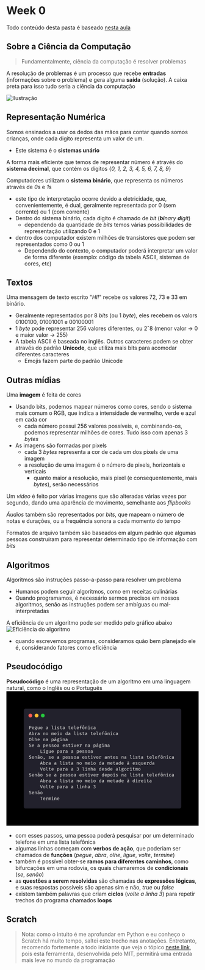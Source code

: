 # Week 0

Todo conteúdo desta pasta é baseado [nesta aula](https://cs50.harvard.edu/x/2021/weeks/0/)

## Sobre a Ciência da Computação

> Fundamentalmente, ciência da computação é resolver problemas

A resolução de problemas é um processo que recebe __entradas__ (informações sobre o problema) e gera alguma __saída__ (solução). A caixa preta para isso tudo seria a ciência da computação

![Ilustração](https://cs50.harvard.edu/x/2021/notes/0/input_output.png)

## Representação Numérica
Somos ensinados a usar os dedos das mãos para contar quando somos crianças, onde cada digito representa um valor de um.
- Este sistema é o __sistemas unário__

A forma mais eficiente que temos de representar número é através do __sistema decimal__, que contém os dígitos {_0, 1, 2, 3, 4, 5, 6, 7, 8, 9_}

Computadores utilizam o __sistema binário__, que representa os números através de *0*s e *1*s
  - este tipo de interpretação ocorre devido a eletricidade, que, convenientemente, é dual, geralmente representada por 0 (sem corrente) ou 1 (com corrente)
  - Dentro do sistema binário, cada digito é chamado de _bit_ (_**bi**nary **d**igit_)
    - dependendo da quantidade de _bits_ temos várias possibilidades de representação utilizando 0 e 1
  - dentro dos computador existem milhões de transistores que podem ser representados como 0 ou 1
    - Dependendo do contexto, o computador poderá interpretar um valor de forma diferente (exemplo: código da tabela ASCII, sistemas de cores, etc)

## Textos

Uma mensagem de texto escrito "_HI!_" recebe os valores 72, 73 e 33 em binário.
- Geralmente representados por 8 _bits_ (ou 1 _byte_), eles recebem os valors 0100100, 01001001 e 00100001
- 1 _byte_ pode representar 256 valores diferentes, ou 2ˆ8 (menor valor -> 0 e maior valor -> 255)
- A tabela ASCII é baseada no inglês. Outros caracteres podem se obter através do padrão __Unicode__, que utiliza mais bits para acomodar diferentes caracteres
    - Emojis fazem parte do padrão Unicode

## Outras mídias
Uma __imagem__ é feita de cores
- Usando bits, podemos mapear números como cores, sendo o sistema mais comum o RGB, que indica a intensidade de vermelho, verde e azul em cada cor
  - cada número possui 256 valores possíveis, e, combinando-os, podemos representar milhões de cores. Tudo isso com apenas 3 _bytes_
- As imagens são formadas por pixels
  - cada 3 _bytes_ representa a cor de cada um dos pixels de uma imagem
  - a resolução de uma imagem é o número de pixels, horizontais e verticais
    - quanto maior a resolução, mais pixel (e consequentemente, mais _bytes_), serão necessários

Um _vídeo_ é feito por várias imagens que são alteradas várias vezes por segundo, dando uma aparência de movimento, semelhante aos _flipbooks_

_Áudios_ também são representados por _bits_, que mapeam o número de notas e durações, ou a frequência sonora a cada momento do tempo

Formatos de arquivo também são baseados em algum padrão que algumas pessoas construíram para representar determinado tipo de informação com _bits_

## Algoritmos
Algoritmos são instruções passo-a-passo para resolver um problema
- Humanos podem seguir algoritmos, como em receitas culinárias
- Quando programamos, é necessário sermos precisos em nossos algoritmos, senão as instruções podem ser ambíguas ou mal-interpretadas

A eficiência de um algoritmo pode ser medido pelo gráfico abaixo
![Eficiência do algoritmo](https://cs50.harvard.edu/x/2021/notes/0/running_time.png)

- quando escrevemos programas, consideramos quão bem planejado ele é, considerando fatores como eficiência

## Pseudocódigo

__Pseudocódigo__ é uma representação de um algoritmo em uma linguagem natural, como o Inglês ou o Português
![Exemplo de pseudocódigo](img/pseud_ex.png)

  - com esses passos, uma pessoa poderá pesquisar por um determinado telefone em uma lista telefônica
  - algumas linhas começam com __verbos de ação__, que poderiam ser chamados de __funções__ (_pegue_, _abra_, _olhe_, _ligue_, _volte_, _termine_)
  - também é possível obter-se __ramos para diferentes caminhos__, como bifurcações em uma rodovia, os quais chamaremos de __condicionais__ (_se_, _senão_)
  - as __questões a serem resolvidas__ são chamadas de __expressões lógicas__, e suas respostas possíveis são apenas sim e não, _true_ ou _false_
  - existem também palavras que criam __ciclos__ (_volte a linha 3_) para repetir trechos do programa chamados **__loops__**

## Scratch
> Nota: como o intuito é me aprofundar em Python e eu conheço o Scratch há muito tempo, saltei este trecho nas anotações. Entretanto, recomendo fortemente a todo iniciante que veja o tópico [neste link](https://cs50.harvard.edu/x/2021/notes/0/#scratch), pois esta ferramenta, desenvolvida pelo MIT, permitirá uma entrada mais leve no mundo da programação
